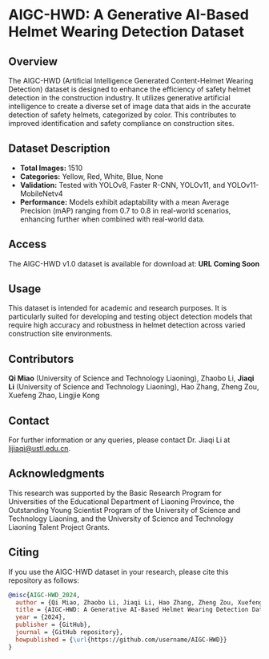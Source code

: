 # AIGC-HWD: A Generative AI-Based Helmet Wearing Detection Dataset

## Overview
The AIGC-HWD (Artificial Intelligence Generated Content-Helmet Wearing Detection) dataset is designed to enhance the efficiency of safety helmet detection in the construction industry. It utilizes generative artificial intelligence to create a diverse set of image data that aids in the accurate detection of safety helmets, categorized by color. This contributes to improved identification and safety compliance on construction sites.

## Dataset Description
- **Total Images:** 1510
- **Categories:** Yellow, Red, White, Blue, None
- **Validation:** Tested with YOLOv8, Faster R-CNN, YOLOv11, and YOLOv11-MobileNetv4
- **Performance:** Models exhibit adaptability with a mean Average Precision (mAP) ranging from 0.7 to 0.8 in real-world scenarios, enhancing further when combined with real-world data.

## Access
The AIGC-HWD v1.0 dataset is available for download at: **URL Coming Soon**

## Usage
This dataset is intended for academic and research purposes. It is particularly suited for developing and testing object detection models that require high accuracy and robustness in helmet detection across varied construction site environments.

## Contributors

**Qi Miao** (University of Science and Technology Liaoning), Zhaobo Li, **Jiaqi Li** (University of Science and Technology Liaoning), Hao Zhang, Zheng Zou, Xuefeng Zhao, Lingjie Kong

## Contact
For further information or any queries, please contact Dr. Jiaqi Li at lijiaqi@ustl.edu.cn.

## Acknowledgments
This research was supported by the Basic Research Program for Universities of the Educational Department of Liaoning Province, the Outstanding Young Scientist Program of the University of Science and Technology Liaoning, and the University of Science and Technology Liaoning Talent Project Grants.

## Citing
If you use the AIGC-HWD dataset in your research, please cite this repository as follows:

```bibtex
@misc{AIGC-HWD_2024,
  author = {Qi Miao, Zhaobo Li, Jiaqi Li, Hao Zhang, Zheng Zou, Xuefeng Zhao, Lingjie Kong},
  title = {AIGC-HWD: A Generative AI-Based Helmet Wearing Detection Dataset},
  year = {2024},
  publisher = {GitHub},
  journal = {GitHub repository},
  howpublished = {\url{https://github.com/username/AIGC-HWD}}
}

